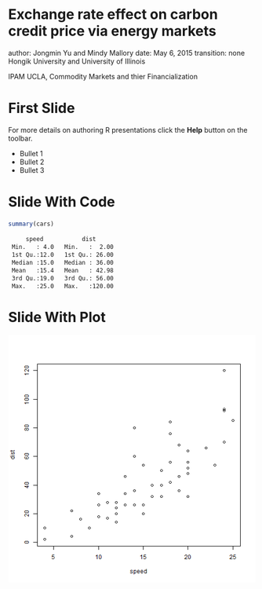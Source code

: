Exchange rate effect on carbon credit price via energy markets
========================================================
author: Jongmin Yu and Mindy Mallory 
date: May 6, 2015
transition: none
Hongik University and University of Illinois  

IPAM UCLA, Commodity Markets and thier Financialization

First Slide
========================================================

For more details on authoring R presentations click the
**Help** button on the toolbar.

- Bullet 1
- Bullet 2
- Bullet 3

Slide With Code
========================================================


```r
summary(cars)
```

```
     speed           dist       
 Min.   : 4.0   Min.   :  2.00  
 1st Qu.:12.0   1st Qu.: 26.00  
 Median :15.0   Median : 36.00  
 Mean   :15.4   Mean   : 42.98  
 3rd Qu.:19.0   3rd Qu.: 56.00  
 Max.   :25.0   Max.   :120.00  
```

Slide With Plot
========================================================

![plot of chunk unnamed-chunk-2](IPAMPresentationYuMallory-figure/unnamed-chunk-2-1.png) 
